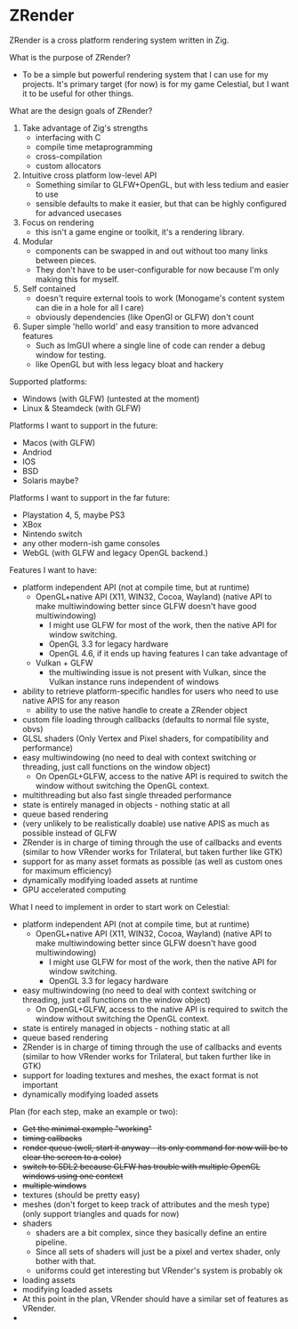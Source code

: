 # ZRender

ZRender is a cross platform rendering system written in Zig.

What is the purpose of ZRender?
- To be a simple but powerful rendering system that I can use for my projects. It's primary target (for now) is for my game Celestial, but I want it to be useful for other things.

What are the design goals of ZRender?
1. Take advantage of Zig's strengths
    - interfacing with C
    - compile time metaprogramming
    - cross-compilation
    - custom allocators
2. Intuitive cross platform low-level API
    - Something similar to GLFW+OpenGL, but with less tedium and easier to use
    - sensible defaults to make it easier, but that can be highly configured for advanced usecases
3. Focus on rendering
    - this isn't a game engine or toolkit, it's a rendering library.
4. Modular
    - components can be swapped in and out without too many links between pieces.
    - They don't have to be user-configurable for now because I'm only making this for myself.
5. Self contained
    - doesn't require external tools to work (Monogame's content system can die in a hole for all I care)
    - obviously dependencies (like OpenGl or GLFW) don't count
6. Super simple 'hello world' and easy transition to more advanced features
    - Such as ImGUI where a single line of code can render a debug window for testing.
    - like OpenGL but with less legacy bloat and hackery

Supported platforms:
- Windows (with GLFW) (untested at the moment)
- Linux & Steamdeck (with GLFW)

Platforms I want to support in the future:
- Macos (with GLFW)
- Andriod
- IOS
- BSD
- Solaris maybe?

Platforms I want to support in the far future:
- Playstation 4, 5, maybe PS3
- XBox
- Nintendo switch
- any other modern-ish game consoles
- WebGL (with GLFW and legacy OpenGL backend.)

Features I want to have:
- platform independent API (not at compile time, but at runtime)
    - OpenGL+native API (X11, WIN32, Cocoa, Wayland) (native API to make multiwindowing better since GLFW doesn't have good multiwindowing)
        - I might use GLFW for most of the work, then the native API for window switching.
        - OpenGL 3.3 for legacy hardware
        - OpenGL 4.6, if it ends up having features I can take advantage of
    - Vulkan + GLFW
        - the multiwinding issue is not present with Vulkan, since the Vulkan instance runs independent of windows
- ability to retrieve platform-specific handles for users who need to use native APIS for any reason
    - ability to use the native handle to create a ZRender object
- custom file loading through callbacks (defaults to normal file syste, obvs)
- GLSL shaders (Only Vertex and Pixel shaders, for compatibility and performance)
- easy multiwindowing (no need to deal with context switching or threading, just call functions on the window object)
    - On OpenGL+GLFW, access to the native API is required to switch the window without switching the OpenGL context.
- multithreading but also fast single threaded performance
- state is entirely managed in objects - nothing static at all
- queue based rendering
- (very unlikely to be realistically doable) use native APIS as much as possible instead of GLFW
- ZRender is in charge of timing through the use of callbacks and events (similar to how VRender works for Trilateral, but taken further like GTK)
- support for as many asset formats as possible (as well as custom ones for maximum efficiency)
- dynamically modifying loaded assets at runtime
- GPU accelerated computing

What I need to implement in order to start work on Celestial:
- platform independent API (not at compile time, but at runtime)
    - OpenGL+native API (X11, WIN32, Cocoa, Wayland) (native API to make multiwindowing better since GLFW doesn't have good multiwindowing)
        - I might use GLFW for most of the work, then the native API for window switching.
        - OpenGL 3.3 for legacy hardware
- easy multiwindowing (no need to deal with context switching or threading, just call functions on the window object)
    - On OpenGL+GLFW, access to the native API is required to switch the window without switching the OpenGL context.
- state is entirely managed in objects - nothing static at all
- queue based rendering
- ZRender is in charge of timing through the use of callbacks and events (similar to how VRender works for Trilateral, but taken further like in GTK)
- support for loading textures and meshes, the exact format is not important
- dynamically modifying loaded assets

Plan (for each step, make an example or two):
- ~~Get the minimal example "working"~~
- ~~timing callbacks~~
- ~~render queue (well, start it anyway - its only command for now will be to clear the screen to a color)~~
- ~~switch to SDL2 because GLFW has trouble with multiple OpenGL windows using one context~~
- ~~multiple windows~~
- textures (should be pretty easy)
- meshes (don't forget to keep track of attributes and the mesh type) (only support triangles and quads for now)
- shaders
    - shaders are a bit complex, since they basically define an entire pipeline.
    - Since all sets of shaders will just be a pixel and vertex shader, only bother with that.
    - uniforms could get interesting but VRender's system is probably ok
- loading assets
- modifying loaded assets
- At this point in the plan, VRender should have a similar set of features as VRender.
- 
